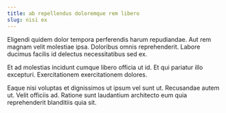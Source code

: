 ```yaml
---
title: ab repellendus doloremque rem libero
slug: nisi ex
---
```


Eligendi quidem dolor tempora perferendis harum repudiandae. Aut rem magnam velit molestiae ipsa. Doloribus omnis reprehenderit. Labore ducimus facilis id delectus necessitatibus sed ex.

Et ad molestias incidunt cumque libero officia ut id. Et qui pariatur illo excepturi. Exercitationem exercitationem dolores.

Eaque nisi voluptas et dignissimos ut ipsum vel sunt ut. Recusandae autem ut. Velit officiis ad. Ratione sunt laudantium architecto eum quia reprehenderit blanditiis quia sit.
